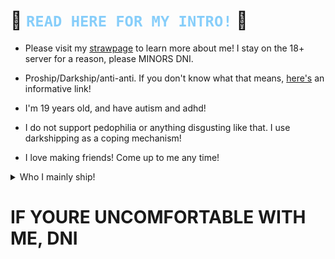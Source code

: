 # 🍖 <code style="color : lightskyblue">READ HERE FOR MY INTRO!</code> 🌈

- Please visit my [strawpage](https://missabbie.straw.page) to learn more about me! I stay on the 18+ server for a reason, please MINORS DNI.
- Proship/Darkship/anti-anti. If you don't know what that means, [here's](https://define-proship.carrd.co) an informative link!
- I'm 19 years old, and have autism and adhd!

- I do not support pedophilia or anything disgusting like that. I use darkshipping as a coping mechanism!
   
- I love making friends! Come up to me any time!

<!DOCTYPE html> 
<head> 
<head> 
</head> 
<body> 
	<details> 
		<summary>Who I mainly ship!</summary> 
		Miss Circle x Abbie, Andy x Leyley 
	</details>		 
</body> 
</html> 

# **IF YOURE UNCOMFORTABLE WITH ME, DNI**
